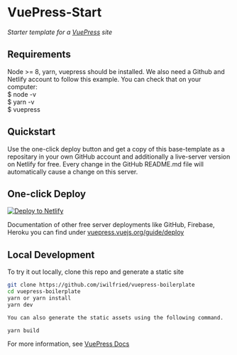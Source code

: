 # VuePress-Start

*Starter template for a [VuePress](https://vuepress.vuejs.org) site*  

## Requirements  

Node >= 8, yarn, vuepress should be installed. We also need a Github and Netlify account to follow this example.
You can check that on your computer:  
$ node -v  
$ yarn -v  
$ vuepress  


## Quickstart 

Use the one-click deploy button and get a copy of this base-template as a repositary in your own GitHub account and additionally
a live-server version on Netlify for free. Every change in the GitHub README.md file will automatically cause a change 
on this server.

## One-click Deploy

[![Deploy to Netlify](https://www.netlify.com/img/deploy/button.svg)](https://app.netlify.com/start/deploy?repository=https://github.com/iwilfried/vuepress-boilerplate)

Documentation of other free server deployments like GitHub, Firebase, Heroku you can find under 
[vuepress.vuejs.org/guide/deploy](https://vuepress.vuejs.org/guide/deploy.html)

## Local Development

To try it out locally, clone this repo and generate a static site

```bash
git clone https://github.com/iwilfried/vuepress-boilerplate
cd vuepress-boilerplate
yarn or yarn install
yarn dev

You can also generate the static assets using the following command.

yarn build
```

For more information, see [VuePress Docs](https://vuepress.vuejs.org)

